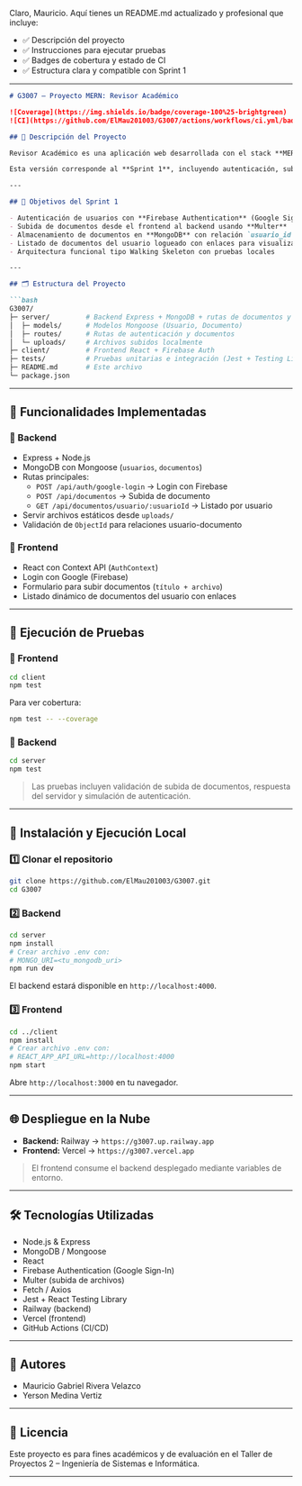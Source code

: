 Claro, Mauricio. Aquí tienes un README.md actualizado y profesional que incluye:

- ✅ Descripción del proyecto  
- ✅ Instrucciones para ejecutar pruebas  
- ✅ Badges de cobertura y estado de CI  
- ✅ Estructura clara y compatible con Sprint 1  

---

```markdown
# G3007 – Proyecto MERN: Revisor Académico

![Coverage](https://img.shields.io/badge/coverage-100%25-brightgreen)
![CI](https://github.com/ElMau201003/G3007/actions/workflows/ci.yml/badge.svg)

## 📌 Descripción del Proyecto

Revisor Académico es una aplicación web desarrollada con el stack **MERN** (MongoDB, Express, React, Node.js) y autenticación con **Firebase**, orientada a estudiantes y docentes universitarios para mejorar la calidad de los escritos académicos mediante revisiones automáticas.

Esta versión corresponde al **Sprint 1**, incluyendo autenticación, subida de documentos y listado de archivos por usuario.

---

## 🎯 Objetivos del Sprint 1

- Autenticación de usuarios con **Firebase Authentication** (Google Sign-In)
- Subida de documentos desde el frontend al backend usando **Multer**
- Almacenamiento de documentos en **MongoDB** con relación `usuario_id → documento`
- Listado de documentos del usuario logueado con enlaces para visualizarlos
- Arquitectura funcional tipo Walking Skeleton con pruebas locales

---

## 🗂️ Estructura del Proyecto

```bash
G3007/
├─ server/         # Backend Express + MongoDB + rutas de documentos y auth
│  ├─ models/      # Modelos Mongoose (Usuario, Documento)
│  ├─ routes/      # Rutas de autenticación y documentos
│  └─ uploads/     # Archivos subidos localmente
├─ client/         # Frontend React + Firebase Auth
├─ tests/          # Pruebas unitarias e integración (Jest + Testing Library)
├─ README.md       # Este archivo
└─ package.json
```

---

## 📄 Funcionalidades Implementadas

### 🔹 Backend

- Express + Node.js
- MongoDB con Mongoose (`usuarios`, `documentos`)
- Rutas principales:
  - `POST /api/auth/google-login` → Login con Firebase
  - `POST /api/documentos` → Subida de documento
  - `GET /api/documentos/usuario/:usuarioId` → Listado por usuario
- Servir archivos estáticos desde `uploads/`
- Validación de `ObjectId` para relaciones usuario-documento

### 🔹 Frontend

- React con Context API (`AuthContext`)
- Login con Google (Firebase)
- Formulario para subir documentos (`título + archivo`)
- Listado dinámico de documentos del usuario con enlaces

---

## 🧪 Ejecución de Pruebas

### 🔹 Frontend

```bash
cd client
npm test
```

Para ver cobertura:

```bash
npm test -- --coverage
```

### 🔹 Backend

```bash
cd server
npm test
```

> Las pruebas incluyen validación de subida de documentos, respuesta del servidor y simulación de autenticación.

---

## 🚀 Instalación y Ejecución Local

### 1️⃣ Clonar el repositorio

```bash
git clone https://github.com/ElMau201003/G3007.git
cd G3007
```

### 2️⃣ Backend

```bash
cd server
npm install
# Crear archivo .env con:
# MONGO_URI=<tu_mongodb_uri>
npm run dev
```

El backend estará disponible en `http://localhost:4000`.

### 3️⃣ Frontend

```bash
cd ../client
npm install
# Crear archivo .env con:
# REACT_APP_API_URL=http://localhost:4000
npm start
```

Abre `http://localhost:3000` en tu navegador.

---

## 🌐 Despliegue en la Nube

- **Backend:** Railway → `https://g3007.up.railway.app`
- **Frontend:** Vercel → `https://g3007.vercel.app`

> El frontend consume el backend desplegado mediante variables de entorno.

---

## 🛠️ Tecnologías Utilizadas

- Node.js & Express
- MongoDB / Mongoose
- React
- Firebase Authentication (Google Sign-In)
- Multer (subida de archivos)
- Fetch / Axios
- Jest + React Testing Library
- Railway (backend)
- Vercel (frontend)
- GitHub Actions (CI/CD)

---

## 📝 Autores

- Mauricio Gabriel Rivera Velazco  
- Yerson Medina Vertiz

---

## 📌 Licencia

Este proyecto es para fines académicos y de evaluación en el Taller de Proyectos 2 – Ingeniería de Sistemas e Informática.

---

